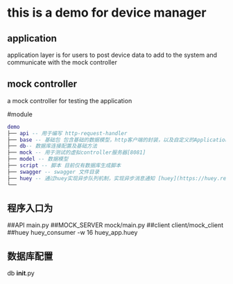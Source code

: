 # this is a demo for device manager
  ## application 
   application layer is for users to post device data to add to the system
   and communicate with the mock controller
  ## mock controller
   a mock controller for testing the application
   
#module
```lua
demo
├── api -- 用于编写 http-request-handler
├── base -- 基础包 包含基础的数据模型，http客户端的封装，以及自定义的Application
├── db-- 数据库连接配置及基础方法 
├── mock -- 用于测试的虚拟controller服务器[8081]
├── model -- 数据模型
├── script -- 脚本 目前仅有数据库生成脚本
├── swagger -- swagger 文件目录
├── huey -- 通过huey实现异步队列机制，实现异步消息通知 [huey](https://huey.readthedocs.io/en/latest/)
└── 
```
## 程序入口为
   ##API
    main.py 
   ##MOCK_SERVER
    mock/main.py
   ##client
    client/mock_client
   ##huey
    huey_consumer -w 16 huey_app.huey

## 数据库配置
   db __init__.py
  
## 
